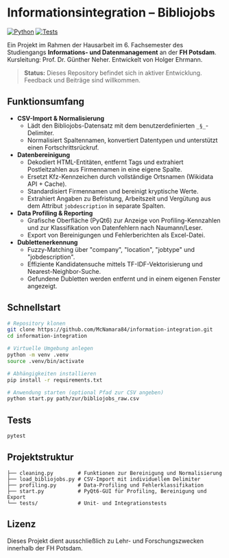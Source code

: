 # Informationsintegration – Bibliojobs

[![Python](https://img.shields.io/badge/python-3.12+-blue.svg)](https://www.python.org/)
[![Tests](https://img.shields.io/badge/tests-pytest-green.svg)](https://pytest.org/)

Ein Projekt im Rahmen der Hausarbeit im 6. Fachsemester des Studiengangs **Informations- und Datenmanagement** an der **FH Potsdam**. Kursleitung: Prof. Dr. Günther Neher. Entwickelt von Holger Ehrmann.

> **Status:** Dieses Repository befindet sich in aktiver Entwicklung. Feedback und Beiträge sind willkommen.

## Funktionsumfang

- **CSV-Import & Normalisierung**
  - Lädt den Bibliojobs-Datensatz mit dem benutzerdefinierten `_§_`-Delimiter.
  - Normalisiert Spaltennamen, konvertiert Datentypen und unterstützt einen Fortschrittsrückruf.
- **Datenbereinigung**
  - Dekodiert HTML-Entitäten, entfernt Tags und extrahiert Postleitzahlen aus Firmennamen in eine eigene Spalte.
  - Ersetzt Kfz-Kennzeichen durch vollständige Ortsnamen (Wikidata API + Cache).
  - Standardisiert Firmennamen und bereinigt kryptische Werte.
  - Extrahiert Angaben zu Befristung, Arbeitszeit und Vergütung aus dem Attribut `jobdescription` in separate Spalten.
- **Data Profiling & Reporting**
  - Grafische Oberfläche (PyQt6) zur Anzeige von Profiling-Kennzahlen und zur Klassifikation von Datenfehlern nach Naumann/Leser.
  - Export von Bereinigungen und Fehlerberichten als Excel-Datei.
- **Dublettenerkennung**
  - Fuzzy-Matching über "company", "location", "jobtype" und "jobdescription".
  - Effiziente Kandidatensuche mittels TF-IDF-Vektorisierung und Nearest-Neighbor-Suche.
  - Gefundene Dubletten werden entfernt und in einem eigenen Fenster angezeigt.

## Schnellstart

```bash
# Repository klonen
git clone https://github.com/McNamara84/information-integration.git
cd information-integration

# Virtuelle Umgebung anlegen
python -m venv .venv
source .venv/bin/activate

# Abhängigkeiten installieren
pip install -r requirements.txt

# Anwendung starten (optional Pfad zur CSV angeben)
python start.py path/zur/bibliojobs_raw.csv
```

## Tests

```bash
pytest
```

## Projektstruktur

```
├── cleaning.py        # Funktionen zur Bereinigung und Normalisierung
├── load_bibliojobs.py # CSV-Import mit individuellem Delimiter
├── profiling.py       # Data-Profiling und Fehlerklassifikation
├── start.py           # PyQt6-GUI für Profiling, Bereinigung und Export
└── tests/             # Unit- und Integrationstests
```

## Lizenz

Dieses Projekt dient ausschließlich zu Lehr- und Forschungszwecken innerhalb der FH Potsdam.
